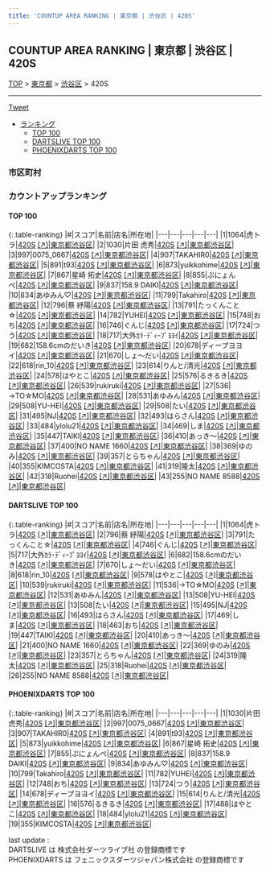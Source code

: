 ```yaml
---
title: 'COUNTUP AREA RANKING | 東京都 | 渋谷区 | 420S'
---
```

## COUNTUP AREA RANKING | 東京都 | 渋谷区 | 420S

[TOP](/darts/rank/) > [東京都](/darts/rank/東京都/) > [渋谷区](/darts/rank/東京都/渋谷区/) > 420S

___

<a href="https://twitter.com/share?ref_src=twsrc%5Etfw" data-text="COUNTUP AREA RANKING | 東京都渋谷区420S" class="twitter-share-button" data-hashtags="DARTSLIVE,PHOENIXDARTS,darts,ダーツ" data-show-count="false">Tweet</a>

* [ランキング](#カウントアップランキング)
    * [TOP 100](#top-100)
    * [DARTSLIVE TOP 100](#dartslive-top-100)
    * [PHOENIXDARTS TOP 100](#phoenixdarts-top-100)

### 市区町村

<ul>

</ul>

### カウントアップランキング

#### TOP 100



{:.table-ranking}
|#|スコア|名前|店名|所在地|
|---|---|---|---|---|
|1|1064|<span class="rank-name-dl">虎トラ</span>|<a href="/darts/rank/shops/0394e96df95fd6eca3f63593b5358cc4.html">420S</a> <a href="https://search.dartslive.com/jp/shop/0394e96df95fd6eca3f63593b5358cc4">[↗]</a>|<a href="/darts/rank/東京都/渋谷区">東京都渋谷区</a>|
|2|1030|<span class="rank-name-pd">片田 虎秀</span>|<a href="/darts/rank/shops/63705.html">420S</a> <a href="https://vs.phoenixdarts.com/jp/shop/shopDetailInfo/s_63705?s_seq=63705">[↗]</a>|<a href="/darts/rank/東京都/渋谷区">東京都渋谷区</a>|
|3|997|<span class="rank-name-pd">0075_0667</span>|<a href="/darts/rank/shops/63705.html">420S</a> <a href="https://vs.phoenixdarts.com/jp/shop/shopDetailInfo/s_63705?s_seq=63705">[↗]</a>|<a href="/darts/rank/東京都/渋谷区">東京都渋谷区</a>|
|4|907|<span class="rank-name-pd">TAKAHIR0</span>|<a href="/darts/rank/shops/63705.html">420S</a> <a href="https://vs.phoenixdarts.com/jp/shop/shopDetailInfo/s_63705?s_seq=63705">[↗]</a>|<a href="/darts/rank/東京都/渋谷区">東京都渋谷区</a>|
|5|891|<span class="rank-name-pd">t93</span>|<a href="/darts/rank/shops/63705.html">420S</a> <a href="https://vs.phoenixdarts.com/jp/shop/shopDetailInfo/s_63705?s_seq=63705">[↗]</a>|<a href="/darts/rank/東京都/渋谷区">東京都渋谷区</a>|
|6|873|<span class="rank-name-pd">yuikkohime</span>|<a href="/darts/rank/shops/63705.html">420S</a> <a href="https://vs.phoenixdarts.com/jp/shop/shopDetailInfo/s_63705?s_seq=63705">[↗]</a>|<a href="/darts/rank/東京都/渋谷区">東京都渋谷区</a>|
|7|867|<span class="rank-name-pd"><span class="pro-icon-pd"></span>星崎 拓史</span>|<a href="/darts/rank/shops/63705.html">420S</a> <a href="https://vs.phoenixdarts.com/jp/shop/shopDetailInfo/s_63705?s_seq=63705">[↗]</a>|<a href="/darts/rank/東京都/渋谷区">東京都渋谷区</a>|
|8|855|<span class="rank-name-pd">ぷにょんぺ</span>|<a href="/darts/rank/shops/63705.html">420S</a> <a href="https://vs.phoenixdarts.com/jp/shop/shopDetailInfo/s_63705?s_seq=63705">[↗]</a>|<a href="/darts/rank/東京都/渋谷区">東京都渋谷区</a>|
|9|837|<span class="rank-name-pd">158.9 DAIKI</span>|<a href="/darts/rank/shops/63705.html">420S</a> <a href="https://vs.phoenixdarts.com/jp/shop/shopDetailInfo/s_63705?s_seq=63705">[↗]</a>|<a href="/darts/rank/東京都/渋谷区">東京都渋谷区</a>|
|10|834|<span class="rank-name-pd">あゆみん♡</span>|<a href="/darts/rank/shops/63705.html">420S</a> <a href="https://vs.phoenixdarts.com/jp/shop/shopDetailInfo/s_63705?s_seq=63705">[↗]</a>|<a href="/darts/rank/東京都/渋谷区">東京都渋谷区</a>|
|11|799|<span class="rank-name-pd">Takahiro</span>|<a href="/darts/rank/shops/63705.html">420S</a> <a href="https://vs.phoenixdarts.com/jp/shop/shopDetailInfo/s_63705?s_seq=63705">[↗]</a>|<a href="/darts/rank/東京都/渋谷区">東京都渋谷区</a>|
|12|796|<span class="rank-name-dl">蔡 紓陽</span>|<a href="/darts/rank/shops/0394e96df95fd6eca3f63593b5358cc4.html">420S</a> <a href="https://search.dartslive.com/jp/shop/0394e96df95fd6eca3f63593b5358cc4">[↗]</a>|<a href="/darts/rank/東京都/渋谷区">東京都渋谷区</a>|
|13|791|<span class="rank-name-dl">たっくんこと☆</span>|<a href="/darts/rank/shops/0394e96df95fd6eca3f63593b5358cc4.html">420S</a> <a href="https://search.dartslive.com/jp/shop/0394e96df95fd6eca3f63593b5358cc4">[↗]</a>|<a href="/darts/rank/東京都/渋谷区">東京都渋谷区</a>|
|14|782|<span class="rank-name-pd">YUHEI</span>|<a href="/darts/rank/shops/63705.html">420S</a> <a href="https://vs.phoenixdarts.com/jp/shop/shopDetailInfo/s_63705?s_seq=63705">[↗]</a>|<a href="/darts/rank/東京都/渋谷区">東京都渋谷区</a>|
|15|748|<span class="rank-name-pd">おち</span>|<a href="/darts/rank/shops/63705.html">420S</a> <a href="https://vs.phoenixdarts.com/jp/shop/shopDetailInfo/s_63705?s_seq=63705">[↗]</a>|<a href="/darts/rank/東京都/渋谷区">東京都渋谷区</a>|
|16|746|<span class="rank-name-dl">ぐんじ</span>|<a href="/darts/rank/shops/0394e96df95fd6eca3f63593b5358cc4.html">420S</a> <a href="https://search.dartslive.com/jp/shop/0394e96df95fd6eca3f63593b5358cc4">[↗]</a>|<a href="/darts/rank/東京都/渋谷区">東京都渋谷区</a>|
|17|724|<span class="rank-name-pd">つう</span>|<a href="/darts/rank/shops/63705.html">420S</a> <a href="https://vs.phoenixdarts.com/jp/shop/shopDetailInfo/s_63705?s_seq=63705">[↗]</a>|<a href="/darts/rank/東京都/渋谷区">東京都渋谷区</a>|
|18|717|<span class="rank-name-dl">大外ｶﾗ･ﾃﾞｨｰﾌﾟﾖﾖｲ</span>|<a href="/darts/rank/shops/0394e96df95fd6eca3f63593b5358cc4.html">420S</a> <a href="https://search.dartslive.com/jp/shop/0394e96df95fd6eca3f63593b5358cc4">[↗]</a>|<a href="/darts/rank/東京都/渋谷区">東京都渋谷区</a>|
|19|682|<span class="rank-name-dl">158.6cmのだいき</span>|<a href="/darts/rank/shops/0394e96df95fd6eca3f63593b5358cc4.html">420S</a> <a href="https://search.dartslive.com/jp/shop/0394e96df95fd6eca3f63593b5358cc4">[↗]</a>|<a href="/darts/rank/東京都/渋谷区">東京都渋谷区</a>|
|20|678|<span class="rank-name-pd">ディープヨヨイ</span>|<a href="/darts/rank/shops/63705.html">420S</a> <a href="https://vs.phoenixdarts.com/jp/shop/shopDetailInfo/s_63705?s_seq=63705">[↗]</a>|<a href="/darts/rank/東京都/渋谷区">東京都渋谷区</a>|
|21|670|<span class="rank-name-dl">しょ〜だい</span>|<a href="/darts/rank/shops/0394e96df95fd6eca3f63593b5358cc4.html">420S</a> <a href="https://search.dartslive.com/jp/shop/0394e96df95fd6eca3f63593b5358cc4">[↗]</a>|<a href="/darts/rank/東京都/渋谷区">東京都渋谷区</a>|
|22|618|<span class="rank-name-dl">rin_10</span>|<a href="/darts/rank/shops/0394e96df95fd6eca3f63593b5358cc4.html">420S</a> <a href="https://search.dartslive.com/jp/shop/0394e96df95fd6eca3f63593b5358cc4">[↗]</a>|<a href="/darts/rank/東京都/渋谷区">東京都渋谷区</a>|
|23|614|<span class="rank-name-pd">りんと/清光</span>|<a href="/darts/rank/shops/63705.html">420S</a> <a href="https://vs.phoenixdarts.com/jp/shop/shopDetailInfo/s_63705?s_seq=63705">[↗]</a>|<a href="/darts/rank/東京都/渋谷区">東京都渋谷区</a>|
|24|578|<span class="rank-name-dl">はやとこ</span>|<a href="/darts/rank/shops/0394e96df95fd6eca3f63593b5358cc4.html">420S</a> <a href="https://search.dartslive.com/jp/shop/0394e96df95fd6eca3f63593b5358cc4">[↗]</a>|<a href="/darts/rank/東京都/渋谷区">東京都渋谷区</a>|
|25|576|<span class="rank-name-pd">るきるき</span>|<a href="/darts/rank/shops/63705.html">420S</a> <a href="https://vs.phoenixdarts.com/jp/shop/shopDetailInfo/s_63705?s_seq=63705">[↗]</a>|<a href="/darts/rank/東京都/渋谷区">東京都渋谷区</a>|
|26|539|<span class="rank-name-dl">rukiruki</span>|<a href="/darts/rank/shops/0394e96df95fd6eca3f63593b5358cc4.html">420S</a> <a href="https://search.dartslive.com/jp/shop/0394e96df95fd6eca3f63593b5358cc4">[↗]</a>|<a href="/darts/rank/東京都/渋谷区">東京都渋谷区</a>|
|27|536|<span class="rank-name-dl">→TO☆MO</span>|<a href="/darts/rank/shops/0394e96df95fd6eca3f63593b5358cc4.html">420S</a> <a href="https://search.dartslive.com/jp/shop/0394e96df95fd6eca3f63593b5358cc4">[↗]</a>|<a href="/darts/rank/東京都/渋谷区">東京都渋谷区</a>|
|28|531|<span class="rank-name-dl">あゆみん</span>|<a href="/darts/rank/shops/0394e96df95fd6eca3f63593b5358cc4.html">420S</a> <a href="https://search.dartslive.com/jp/shop/0394e96df95fd6eca3f63593b5358cc4">[↗]</a>|<a href="/darts/rank/東京都/渋谷区">東京都渋谷区</a>|
|29|508|<span class="rank-name-dl">YU-HEI</span>|<a href="/darts/rank/shops/0394e96df95fd6eca3f63593b5358cc4.html">420S</a> <a href="https://search.dartslive.com/jp/shop/0394e96df95fd6eca3f63593b5358cc4">[↗]</a>|<a href="/darts/rank/東京都/渋谷区">東京都渋谷区</a>|
|29|508|<span class="rank-name-dl">たい</span>|<a href="/darts/rank/shops/0394e96df95fd6eca3f63593b5358cc4.html">420S</a> <a href="https://search.dartslive.com/jp/shop/0394e96df95fd6eca3f63593b5358cc4">[↗]</a>|<a href="/darts/rank/東京都/渋谷区">東京都渋谷区</a>|
|31|495|<span class="rank-name-dl">NJ</span>|<a href="/darts/rank/shops/0394e96df95fd6eca3f63593b5358cc4.html">420S</a> <a href="https://search.dartslive.com/jp/shop/0394e96df95fd6eca3f63593b5358cc4">[↗]</a>|<a href="/darts/rank/東京都/渋谷区">東京都渋谷区</a>|
|32|493|<span class="rank-name-dl">はらさん</span>|<a href="/darts/rank/shops/0394e96df95fd6eca3f63593b5358cc4.html">420S</a> <a href="https://search.dartslive.com/jp/shop/0394e96df95fd6eca3f63593b5358cc4">[↗]</a>|<a href="/darts/rank/東京都/渋谷区">東京都渋谷区</a>|
|33|484|<span class="rank-name-pd">ylolu21</span>|<a href="/darts/rank/shops/63705.html">420S</a> <a href="https://vs.phoenixdarts.com/jp/shop/shopDetailInfo/s_63705?s_seq=63705">[↗]</a>|<a href="/darts/rank/東京都/渋谷区">東京都渋谷区</a>|
|34|469|<span class="rank-name-dl">しま</span>|<a href="/darts/rank/shops/0394e96df95fd6eca3f63593b5358cc4.html">420S</a> <a href="https://search.dartslive.com/jp/shop/0394e96df95fd6eca3f63593b5358cc4">[↗]</a>|<a href="/darts/rank/東京都/渋谷区">東京都渋谷区</a>|
|35|447|<span class="rank-name-dl">TAIKI</span>|<a href="/darts/rank/shops/0394e96df95fd6eca3f63593b5358cc4.html">420S</a> <a href="https://search.dartslive.com/jp/shop/0394e96df95fd6eca3f63593b5358cc4">[↗]</a>|<a href="/darts/rank/東京都/渋谷区">東京都渋谷区</a>|
|36|410|<span class="rank-name-dl">あっき～</span>|<a href="/darts/rank/shops/0394e96df95fd6eca3f63593b5358cc4.html">420S</a> <a href="https://search.dartslive.com/jp/shop/0394e96df95fd6eca3f63593b5358cc4">[↗]</a>|<a href="/darts/rank/東京都/渋谷区">東京都渋谷区</a>|
|37|400|<span class="rank-name-dl">NO NAME 1660</span>|<a href="/darts/rank/shops/0394e96df95fd6eca3f63593b5358cc4.html">420S</a> <a href="https://search.dartslive.com/jp/shop/0394e96df95fd6eca3f63593b5358cc4">[↗]</a>|<a href="/darts/rank/東京都/渋谷区">東京都渋谷区</a>|
|38|369|<span class="rank-name-dl">ゆのみ</span>|<a href="/darts/rank/shops/0394e96df95fd6eca3f63593b5358cc4.html">420S</a> <a href="https://search.dartslive.com/jp/shop/0394e96df95fd6eca3f63593b5358cc4">[↗]</a>|<a href="/darts/rank/東京都/渋谷区">東京都渋谷区</a>|
|39|357|<span class="rank-name-dl">とらちゃん</span>|<a href="/darts/rank/shops/0394e96df95fd6eca3f63593b5358cc4.html">420S</a> <a href="https://search.dartslive.com/jp/shop/0394e96df95fd6eca3f63593b5358cc4">[↗]</a>|<a href="/darts/rank/東京都/渋谷区">東京都渋谷区</a>|
|40|355|<span class="rank-name-pd">KIMCOSTA</span>|<a href="/darts/rank/shops/63705.html">420S</a> <a href="https://vs.phoenixdarts.com/jp/shop/shopDetailInfo/s_63705?s_seq=63705">[↗]</a>|<a href="/darts/rank/東京都/渋谷区">東京都渋谷区</a>|
|41|319|<span class="rank-name-dl">隆太</span>|<a href="/darts/rank/shops/0394e96df95fd6eca3f63593b5358cc4.html">420S</a> <a href="https://search.dartslive.com/jp/shop/0394e96df95fd6eca3f63593b5358cc4">[↗]</a>|<a href="/darts/rank/東京都/渋谷区">東京都渋谷区</a>|
|42|318|<span class="rank-name-dl">Ruohei</span>|<a href="/darts/rank/shops/0394e96df95fd6eca3f63593b5358cc4.html">420S</a> <a href="https://search.dartslive.com/jp/shop/0394e96df95fd6eca3f63593b5358cc4">[↗]</a>|<a href="/darts/rank/東京都/渋谷区">東京都渋谷区</a>|
|43|255|<span class="rank-name-dl">NO NAME 8588</span>|<a href="/darts/rank/shops/0394e96df95fd6eca3f63593b5358cc4.html">420S</a> <a href="https://search.dartslive.com/jp/shop/0394e96df95fd6eca3f63593b5358cc4">[↗]</a>|<a href="/darts/rank/東京都/渋谷区">東京都渋谷区</a>|


#### DARTSLIVE TOP 100



{:.table-ranking}
|#|スコア|名前|店名|所在地|
|---|---|---|---|---|
|1|1064|<span class="rank-name-dl">虎トラ</span>|<a href="/darts/rank/shops/0394e96df95fd6eca3f63593b5358cc4.html">420S</a> <a href="https://search.dartslive.com/jp/shop/0394e96df95fd6eca3f63593b5358cc4">[↗]</a>|<a href="/darts/rank/東京都/渋谷区">東京都渋谷区</a>|
|2|796|<span class="rank-name-dl">蔡 紓陽</span>|<a href="/darts/rank/shops/0394e96df95fd6eca3f63593b5358cc4.html">420S</a> <a href="https://search.dartslive.com/jp/shop/0394e96df95fd6eca3f63593b5358cc4">[↗]</a>|<a href="/darts/rank/東京都/渋谷区">東京都渋谷区</a>|
|3|791|<span class="rank-name-dl">たっくんこと☆</span>|<a href="/darts/rank/shops/0394e96df95fd6eca3f63593b5358cc4.html">420S</a> <a href="https://search.dartslive.com/jp/shop/0394e96df95fd6eca3f63593b5358cc4">[↗]</a>|<a href="/darts/rank/東京都/渋谷区">東京都渋谷区</a>|
|4|746|<span class="rank-name-dl">ぐんじ</span>|<a href="/darts/rank/shops/0394e96df95fd6eca3f63593b5358cc4.html">420S</a> <a href="https://search.dartslive.com/jp/shop/0394e96df95fd6eca3f63593b5358cc4">[↗]</a>|<a href="/darts/rank/東京都/渋谷区">東京都渋谷区</a>|
|5|717|<span class="rank-name-dl">大外ｶﾗ･ﾃﾞｨｰﾌﾟﾖﾖｲ</span>|<a href="/darts/rank/shops/0394e96df95fd6eca3f63593b5358cc4.html">420S</a> <a href="https://search.dartslive.com/jp/shop/0394e96df95fd6eca3f63593b5358cc4">[↗]</a>|<a href="/darts/rank/東京都/渋谷区">東京都渋谷区</a>|
|6|682|<span class="rank-name-dl">158.6cmのだいき</span>|<a href="/darts/rank/shops/0394e96df95fd6eca3f63593b5358cc4.html">420S</a> <a href="https://search.dartslive.com/jp/shop/0394e96df95fd6eca3f63593b5358cc4">[↗]</a>|<a href="/darts/rank/東京都/渋谷区">東京都渋谷区</a>|
|7|670|<span class="rank-name-dl">しょ〜だい</span>|<a href="/darts/rank/shops/0394e96df95fd6eca3f63593b5358cc4.html">420S</a> <a href="https://search.dartslive.com/jp/shop/0394e96df95fd6eca3f63593b5358cc4">[↗]</a>|<a href="/darts/rank/東京都/渋谷区">東京都渋谷区</a>|
|8|618|<span class="rank-name-dl">rin_10</span>|<a href="/darts/rank/shops/0394e96df95fd6eca3f63593b5358cc4.html">420S</a> <a href="https://search.dartslive.com/jp/shop/0394e96df95fd6eca3f63593b5358cc4">[↗]</a>|<a href="/darts/rank/東京都/渋谷区">東京都渋谷区</a>|
|9|578|<span class="rank-name-dl">はやとこ</span>|<a href="/darts/rank/shops/0394e96df95fd6eca3f63593b5358cc4.html">420S</a> <a href="https://search.dartslive.com/jp/shop/0394e96df95fd6eca3f63593b5358cc4">[↗]</a>|<a href="/darts/rank/東京都/渋谷区">東京都渋谷区</a>|
|10|539|<span class="rank-name-dl">rukiruki</span>|<a href="/darts/rank/shops/0394e96df95fd6eca3f63593b5358cc4.html">420S</a> <a href="https://search.dartslive.com/jp/shop/0394e96df95fd6eca3f63593b5358cc4">[↗]</a>|<a href="/darts/rank/東京都/渋谷区">東京都渋谷区</a>|
|11|536|<span class="rank-name-dl">→TO☆MO</span>|<a href="/darts/rank/shops/0394e96df95fd6eca3f63593b5358cc4.html">420S</a> <a href="https://search.dartslive.com/jp/shop/0394e96df95fd6eca3f63593b5358cc4">[↗]</a>|<a href="/darts/rank/東京都/渋谷区">東京都渋谷区</a>|
|12|531|<span class="rank-name-dl">あゆみん</span>|<a href="/darts/rank/shops/0394e96df95fd6eca3f63593b5358cc4.html">420S</a> <a href="https://search.dartslive.com/jp/shop/0394e96df95fd6eca3f63593b5358cc4">[↗]</a>|<a href="/darts/rank/東京都/渋谷区">東京都渋谷区</a>|
|13|508|<span class="rank-name-dl">YU-HEI</span>|<a href="/darts/rank/shops/0394e96df95fd6eca3f63593b5358cc4.html">420S</a> <a href="https://search.dartslive.com/jp/shop/0394e96df95fd6eca3f63593b5358cc4">[↗]</a>|<a href="/darts/rank/東京都/渋谷区">東京都渋谷区</a>|
|13|508|<span class="rank-name-dl">たい</span>|<a href="/darts/rank/shops/0394e96df95fd6eca3f63593b5358cc4.html">420S</a> <a href="https://search.dartslive.com/jp/shop/0394e96df95fd6eca3f63593b5358cc4">[↗]</a>|<a href="/darts/rank/東京都/渋谷区">東京都渋谷区</a>|
|15|495|<span class="rank-name-dl">NJ</span>|<a href="/darts/rank/shops/0394e96df95fd6eca3f63593b5358cc4.html">420S</a> <a href="https://search.dartslive.com/jp/shop/0394e96df95fd6eca3f63593b5358cc4">[↗]</a>|<a href="/darts/rank/東京都/渋谷区">東京都渋谷区</a>|
|16|493|<span class="rank-name-dl">はらさん</span>|<a href="/darts/rank/shops/0394e96df95fd6eca3f63593b5358cc4.html">420S</a> <a href="https://search.dartslive.com/jp/shop/0394e96df95fd6eca3f63593b5358cc4">[↗]</a>|<a href="/darts/rank/東京都/渋谷区">東京都渋谷区</a>|
|17|469|<span class="rank-name-dl">しま</span>|<a href="/darts/rank/shops/0394e96df95fd6eca3f63593b5358cc4.html">420S</a> <a href="https://search.dartslive.com/jp/shop/0394e96df95fd6eca3f63593b5358cc4">[↗]</a>|<a href="/darts/rank/東京都/渋谷区">東京都渋谷区</a>|
|18|463|<span class="rank-name-dl">おち</span>|<a href="/darts/rank/shops/0394e96df95fd6eca3f63593b5358cc4.html">420S</a> <a href="https://search.dartslive.com/jp/shop/0394e96df95fd6eca3f63593b5358cc4">[↗]</a>|<a href="/darts/rank/東京都/渋谷区">東京都渋谷区</a>|
|19|447|<span class="rank-name-dl">TAIKI</span>|<a href="/darts/rank/shops/0394e96df95fd6eca3f63593b5358cc4.html">420S</a> <a href="https://search.dartslive.com/jp/shop/0394e96df95fd6eca3f63593b5358cc4">[↗]</a>|<a href="/darts/rank/東京都/渋谷区">東京都渋谷区</a>|
|20|410|<span class="rank-name-dl">あっき～</span>|<a href="/darts/rank/shops/0394e96df95fd6eca3f63593b5358cc4.html">420S</a> <a href="https://search.dartslive.com/jp/shop/0394e96df95fd6eca3f63593b5358cc4">[↗]</a>|<a href="/darts/rank/東京都/渋谷区">東京都渋谷区</a>|
|21|400|<span class="rank-name-dl">NO NAME 1660</span>|<a href="/darts/rank/shops/0394e96df95fd6eca3f63593b5358cc4.html">420S</a> <a href="https://search.dartslive.com/jp/shop/0394e96df95fd6eca3f63593b5358cc4">[↗]</a>|<a href="/darts/rank/東京都/渋谷区">東京都渋谷区</a>|
|22|369|<span class="rank-name-dl">ゆのみ</span>|<a href="/darts/rank/shops/0394e96df95fd6eca3f63593b5358cc4.html">420S</a> <a href="https://search.dartslive.com/jp/shop/0394e96df95fd6eca3f63593b5358cc4">[↗]</a>|<a href="/darts/rank/東京都/渋谷区">東京都渋谷区</a>|
|23|357|<span class="rank-name-dl">とらちゃん</span>|<a href="/darts/rank/shops/0394e96df95fd6eca3f63593b5358cc4.html">420S</a> <a href="https://search.dartslive.com/jp/shop/0394e96df95fd6eca3f63593b5358cc4">[↗]</a>|<a href="/darts/rank/東京都/渋谷区">東京都渋谷区</a>|
|24|319|<span class="rank-name-dl">隆太</span>|<a href="/darts/rank/shops/0394e96df95fd6eca3f63593b5358cc4.html">420S</a> <a href="https://search.dartslive.com/jp/shop/0394e96df95fd6eca3f63593b5358cc4">[↗]</a>|<a href="/darts/rank/東京都/渋谷区">東京都渋谷区</a>|
|25|318|<span class="rank-name-dl">Ruohei</span>|<a href="/darts/rank/shops/0394e96df95fd6eca3f63593b5358cc4.html">420S</a> <a href="https://search.dartslive.com/jp/shop/0394e96df95fd6eca3f63593b5358cc4">[↗]</a>|<a href="/darts/rank/東京都/渋谷区">東京都渋谷区</a>|
|26|255|<span class="rank-name-dl">NO NAME 8588</span>|<a href="/darts/rank/shops/0394e96df95fd6eca3f63593b5358cc4.html">420S</a> <a href="https://search.dartslive.com/jp/shop/0394e96df95fd6eca3f63593b5358cc4">[↗]</a>|<a href="/darts/rank/東京都/渋谷区">東京都渋谷区</a>|


#### PHOENIXDARTS TOP 100



{:.table-ranking}
|#|スコア|名前|店名|所在地|
|---|---|---|---|---|
|1|1030|<span class="rank-name-pd">片田 虎秀</span>|<a href="/darts/rank/shops/63705.html">420S</a> <a href="https://vs.phoenixdarts.com/jp/shop/shopDetailInfo/s_63705?s_seq=63705">[↗]</a>|<a href="/darts/rank/東京都/渋谷区">東京都渋谷区</a>|
|2|997|<span class="rank-name-pd">0075_0667</span>|<a href="/darts/rank/shops/63705.html">420S</a> <a href="https://vs.phoenixdarts.com/jp/shop/shopDetailInfo/s_63705?s_seq=63705">[↗]</a>|<a href="/darts/rank/東京都/渋谷区">東京都渋谷区</a>|
|3|907|<span class="rank-name-pd">TAKAHIR0</span>|<a href="/darts/rank/shops/63705.html">420S</a> <a href="https://vs.phoenixdarts.com/jp/shop/shopDetailInfo/s_63705?s_seq=63705">[↗]</a>|<a href="/darts/rank/東京都/渋谷区">東京都渋谷区</a>|
|4|891|<span class="rank-name-pd">t93</span>|<a href="/darts/rank/shops/63705.html">420S</a> <a href="https://vs.phoenixdarts.com/jp/shop/shopDetailInfo/s_63705?s_seq=63705">[↗]</a>|<a href="/darts/rank/東京都/渋谷区">東京都渋谷区</a>|
|5|873|<span class="rank-name-pd">yuikkohime</span>|<a href="/darts/rank/shops/63705.html">420S</a> <a href="https://vs.phoenixdarts.com/jp/shop/shopDetailInfo/s_63705?s_seq=63705">[↗]</a>|<a href="/darts/rank/東京都/渋谷区">東京都渋谷区</a>|
|6|867|<span class="rank-name-pd"><span class="pro-icon-pd"></span>星崎 拓史</span>|<a href="/darts/rank/shops/63705.html">420S</a> <a href="https://vs.phoenixdarts.com/jp/shop/shopDetailInfo/s_63705?s_seq=63705">[↗]</a>|<a href="/darts/rank/東京都/渋谷区">東京都渋谷区</a>|
|7|855|<span class="rank-name-pd">ぷにょんぺ</span>|<a href="/darts/rank/shops/63705.html">420S</a> <a href="https://vs.phoenixdarts.com/jp/shop/shopDetailInfo/s_63705?s_seq=63705">[↗]</a>|<a href="/darts/rank/東京都/渋谷区">東京都渋谷区</a>|
|8|837|<span class="rank-name-pd">158.9 DAIKI</span>|<a href="/darts/rank/shops/63705.html">420S</a> <a href="https://vs.phoenixdarts.com/jp/shop/shopDetailInfo/s_63705?s_seq=63705">[↗]</a>|<a href="/darts/rank/東京都/渋谷区">東京都渋谷区</a>|
|9|834|<span class="rank-name-pd">あゆみん♡</span>|<a href="/darts/rank/shops/63705.html">420S</a> <a href="https://vs.phoenixdarts.com/jp/shop/shopDetailInfo/s_63705?s_seq=63705">[↗]</a>|<a href="/darts/rank/東京都/渋谷区">東京都渋谷区</a>|
|10|799|<span class="rank-name-pd">Takahiro</span>|<a href="/darts/rank/shops/63705.html">420S</a> <a href="https://vs.phoenixdarts.com/jp/shop/shopDetailInfo/s_63705?s_seq=63705">[↗]</a>|<a href="/darts/rank/東京都/渋谷区">東京都渋谷区</a>|
|11|782|<span class="rank-name-pd">YUHEI</span>|<a href="/darts/rank/shops/63705.html">420S</a> <a href="https://vs.phoenixdarts.com/jp/shop/shopDetailInfo/s_63705?s_seq=63705">[↗]</a>|<a href="/darts/rank/東京都/渋谷区">東京都渋谷区</a>|
|12|748|<span class="rank-name-pd">おち</span>|<a href="/darts/rank/shops/63705.html">420S</a> <a href="https://vs.phoenixdarts.com/jp/shop/shopDetailInfo/s_63705?s_seq=63705">[↗]</a>|<a href="/darts/rank/東京都/渋谷区">東京都渋谷区</a>|
|13|724|<span class="rank-name-pd">つう</span>|<a href="/darts/rank/shops/63705.html">420S</a> <a href="https://vs.phoenixdarts.com/jp/shop/shopDetailInfo/s_63705?s_seq=63705">[↗]</a>|<a href="/darts/rank/東京都/渋谷区">東京都渋谷区</a>|
|14|678|<span class="rank-name-pd">ディープヨヨイ</span>|<a href="/darts/rank/shops/63705.html">420S</a> <a href="https://vs.phoenixdarts.com/jp/shop/shopDetailInfo/s_63705?s_seq=63705">[↗]</a>|<a href="/darts/rank/東京都/渋谷区">東京都渋谷区</a>|
|15|614|<span class="rank-name-pd">りんと/清光</span>|<a href="/darts/rank/shops/63705.html">420S</a> <a href="https://vs.phoenixdarts.com/jp/shop/shopDetailInfo/s_63705?s_seq=63705">[↗]</a>|<a href="/darts/rank/東京都/渋谷区">東京都渋谷区</a>|
|16|576|<span class="rank-name-pd">るきるき</span>|<a href="/darts/rank/shops/63705.html">420S</a> <a href="https://vs.phoenixdarts.com/jp/shop/shopDetailInfo/s_63705?s_seq=63705">[↗]</a>|<a href="/darts/rank/東京都/渋谷区">東京都渋谷区</a>|
|17|488|<span class="rank-name-pd">はやとこ</span>|<a href="/darts/rank/shops/63705.html">420S</a> <a href="https://vs.phoenixdarts.com/jp/shop/shopDetailInfo/s_63705?s_seq=63705">[↗]</a>|<a href="/darts/rank/東京都/渋谷区">東京都渋谷区</a>|
|18|484|<span class="rank-name-pd">ylolu21</span>|<a href="/darts/rank/shops/63705.html">420S</a> <a href="https://vs.phoenixdarts.com/jp/shop/shopDetailInfo/s_63705?s_seq=63705">[↗]</a>|<a href="/darts/rank/東京都/渋谷区">東京都渋谷区</a>|
|19|355|<span class="rank-name-pd">KIMCOSTA</span>|<a href="/darts/rank/shops/63705.html">420S</a> <a href="https://vs.phoenixdarts.com/jp/shop/shopDetailInfo/s_63705?s_seq=63705">[↗]</a>|<a href="/darts/rank/東京都/渋谷区">東京都渋谷区</a>|


<div class="footer border-top border-gray-light mt-5 pt-3 text-right text-gray">
    last update : <span style="font-weight: italic" id="foot_last_modified"></span><br />
    DARTSLIVE は 株式会社ダーツライブ社 の登録商標です<br />
    PHOENIXDARTS は フェニックスダーツジャパン株式会社 の登録商標です<br />
</div>

<script src="https://cdnjs.cloudflare.com/ajax/libs/jquery.tablesorter/2.31.3/js/jquery.tablesorter.min.js" integrity="sha512-qzgd5cYSZcosqpzpn7zF2ZId8f/8CHmFKZ8j7mU4OUXTNRd5g+ZHBPsgKEwoqxCtdQvExE5LprwwPAgoicguNg==" crossorigin="anonymous" referrerpolicy="no-referrer"></script>
<link rel="stylesheet" href="https://cdnjs.cloudflare.com/ajax/libs/jquery.tablesorter/2.31.3/css/theme.default.min.css" integrity="sha512-wghhOJkjQX0Lh3NSWvNKeZ0ZpNn+SPVXX1Qyc9OCaogADktxrBiBdKGDoqVUOyhStvMBmJQ8ZdMHiR3wuEq8+w==" crossorigin="anonymous" referrerpolicy="no-referrer" />
<script>
$(function() {
    $(".table-ranking").tablesorter({sortList:[[0, 0]]});
    $("#foot_last_modified").text(formatDate(new Date(document.lastModified), 'yyyy-MM-dd HH:mm:ss'));
});
</script>

<script async src="https://platform.twitter.com/widgets.js" charset="utf-8"></script>